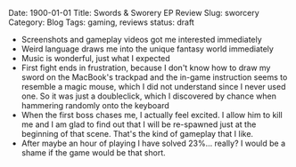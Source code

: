 Date: 1900-01-01
Title: Swords & Sworery EP Review
Slug: sworcery
Category: Blog
Tags: gaming, reviews
status: draft

* Screenshots and gameplay videos got me interested immediately
* Weird language draws me into the unique fantasy world immediately
* Music is wonderful, just what I expected
* First fight ends in frustration, because I don't know how to draw my sword
  on the MacBook's trackpad and the in-game instruction seems to resemble a
  magic mouse, which I did not understand since I never used one. So it was
  just a doubleclick, which I discovered by chance when hammering randomly onto
  the keyboard
* When the first boss chases me, I actually feel excited. I allow him to kill
  me and I am glad to find out that I will be re-spawned just at the beginning
  of that scene. That's the kind of gameplay that I like.
* After maybe an hour of playing I have solved 23%... really? I would be a
  shame if the game would be that short.
